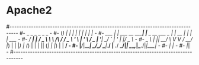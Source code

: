 # Apache2
#---------------------------------------------------------------------------------
#-      _ _                      _                        _        _     _         -
#-     (_) |                    | |                      | |      | |   | |        -
#-  ___ _| |_ ___  __      _____| |__    _ __   ___  _ __| |_ __ _| |__ | | ___    -
#- / __| | __/ _ \ \ \ /\ / / _ \ '_ \  | '_ \ / _ \| '__| __/ _` | '_ \| |/ _ \   - 
#- \__ \ | ||  __/  \ V  V /  __/ |_) | | |_) | (_) | |  | || (_| | |_) | |  __/   -
#- |___/_|\__\___|   \_/\_/ \___|_.__/  | .__/ \___/|_|   \__\__,_|_.__/|_|\___|   -
#-                                      | |                                        -
#-                                      |_|                                        -
#----------------------------------------------------------------------------------
#



